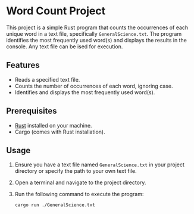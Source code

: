 # Word Count Project

This project is a simple Rust program that counts the occurrences of each unique word in a text file, specifically `GeneralScience.txt`. The program identifies the most frequently used word(s) and displays the results in the console. Any text file can be ised for execution.

## Features

- Reads a specified text file.
- Counts the number of occurrences of each word, ignoring case.
- Identifies and displays the most frequently used word(s).

## Prerequisites

- [Rust](https://www.rust-lang.org/) installed on your machine.
- Cargo (comes with Rust installation).

## Usage

1. Ensure you have a text file named `GeneralScience.txt` in your project directory or specify the path to your own text file.
2. Open a terminal and navigate to the project directory.
3. Run the following command to execute the program:

   ```bash
   cargo run ./GeneralScience.txt
